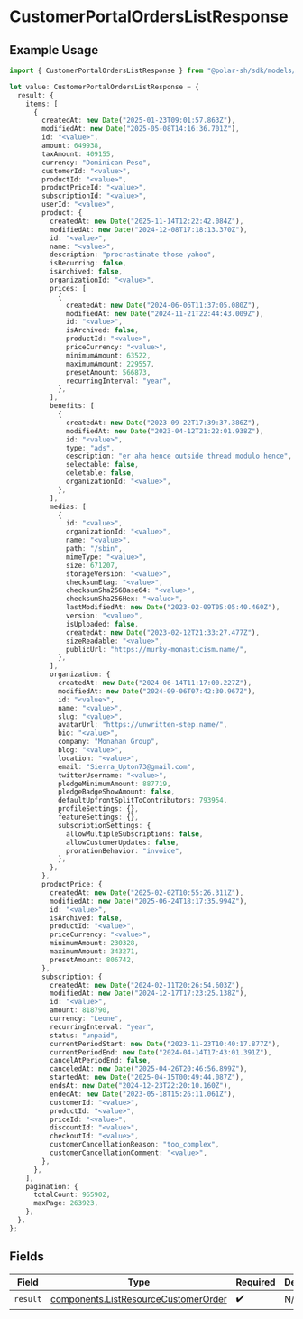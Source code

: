 # CustomerPortalOrdersListResponse

## Example Usage

```typescript
import { CustomerPortalOrdersListResponse } from "@polar-sh/sdk/models/operations/customerportalorderslist.js";

let value: CustomerPortalOrdersListResponse = {
  result: {
    items: [
      {
        createdAt: new Date("2025-01-23T09:01:57.863Z"),
        modifiedAt: new Date("2025-05-08T14:16:36.701Z"),
        id: "<value>",
        amount: 649938,
        taxAmount: 409155,
        currency: "Dominican Peso",
        customerId: "<value>",
        productId: "<value>",
        productPriceId: "<value>",
        subscriptionId: "<value>",
        userId: "<value>",
        product: {
          createdAt: new Date("2025-11-14T12:22:42.084Z"),
          modifiedAt: new Date("2024-12-08T17:18:13.370Z"),
          id: "<value>",
          name: "<value>",
          description: "procrastinate those yahoo",
          isRecurring: false,
          isArchived: false,
          organizationId: "<value>",
          prices: [
            {
              createdAt: new Date("2024-06-06T11:37:05.080Z"),
              modifiedAt: new Date("2024-11-21T22:44:43.009Z"),
              id: "<value>",
              isArchived: false,
              productId: "<value>",
              priceCurrency: "<value>",
              minimumAmount: 63522,
              maximumAmount: 229557,
              presetAmount: 566873,
              recurringInterval: "year",
            },
          ],
          benefits: [
            {
              createdAt: new Date("2023-09-22T17:39:37.386Z"),
              modifiedAt: new Date("2023-04-12T21:22:01.938Z"),
              id: "<value>",
              type: "ads",
              description: "er aha hence outside thread modulo hence",
              selectable: false,
              deletable: false,
              organizationId: "<value>",
            },
          ],
          medias: [
            {
              id: "<value>",
              organizationId: "<value>",
              name: "<value>",
              path: "/sbin",
              mimeType: "<value>",
              size: 671207,
              storageVersion: "<value>",
              checksumEtag: "<value>",
              checksumSha256Base64: "<value>",
              checksumSha256Hex: "<value>",
              lastModifiedAt: new Date("2023-02-09T05:05:40.460Z"),
              version: "<value>",
              isUploaded: false,
              createdAt: new Date("2023-02-12T21:33:27.477Z"),
              sizeReadable: "<value>",
              publicUrl: "https://murky-monasticism.name/",
            },
          ],
          organization: {
            createdAt: new Date("2024-06-14T11:17:00.227Z"),
            modifiedAt: new Date("2024-09-06T07:42:30.967Z"),
            id: "<value>",
            name: "<value>",
            slug: "<value>",
            avatarUrl: "https://unwritten-step.name/",
            bio: "<value>",
            company: "Monahan Group",
            blog: "<value>",
            location: "<value>",
            email: "Sierra_Upton73@gmail.com",
            twitterUsername: "<value>",
            pledgeMinimumAmount: 887719,
            pledgeBadgeShowAmount: false,
            defaultUpfrontSplitToContributors: 793954,
            profileSettings: {},
            featureSettings: {},
            subscriptionSettings: {
              allowMultipleSubscriptions: false,
              allowCustomerUpdates: false,
              prorationBehavior: "invoice",
            },
          },
        },
        productPrice: {
          createdAt: new Date("2025-02-02T10:55:26.311Z"),
          modifiedAt: new Date("2025-06-24T18:17:35.994Z"),
          id: "<value>",
          isArchived: false,
          productId: "<value>",
          priceCurrency: "<value>",
          minimumAmount: 230328,
          maximumAmount: 343271,
          presetAmount: 806742,
        },
        subscription: {
          createdAt: new Date("2024-02-11T20:26:54.603Z"),
          modifiedAt: new Date("2024-12-17T17:23:25.138Z"),
          id: "<value>",
          amount: 818790,
          currency: "Leone",
          recurringInterval: "year",
          status: "unpaid",
          currentPeriodStart: new Date("2023-11-23T10:40:17.877Z"),
          currentPeriodEnd: new Date("2024-04-14T17:43:01.391Z"),
          cancelAtPeriodEnd: false,
          canceledAt: new Date("2025-04-26T20:46:56.899Z"),
          startedAt: new Date("2025-04-15T00:49:44.087Z"),
          endsAt: new Date("2024-12-23T22:20:10.160Z"),
          endedAt: new Date("2023-05-18T15:26:11.061Z"),
          customerId: "<value>",
          productId: "<value>",
          priceId: "<value>",
          discountId: "<value>",
          checkoutId: "<value>",
          customerCancellationReason: "too_complex",
          customerCancellationComment: "<value>",
        },
      },
    ],
    pagination: {
      totalCount: 965902,
      maxPage: 263923,
    },
  },
};
```

## Fields

| Field                                                                                        | Type                                                                                         | Required                                                                                     | Description                                                                                  |
| -------------------------------------------------------------------------------------------- | -------------------------------------------------------------------------------------------- | -------------------------------------------------------------------------------------------- | -------------------------------------------------------------------------------------------- |
| `result`                                                                                     | [components.ListResourceCustomerOrder](../../models/components/listresourcecustomerorder.md) | :heavy_check_mark:                                                                           | N/A                                                                                          |